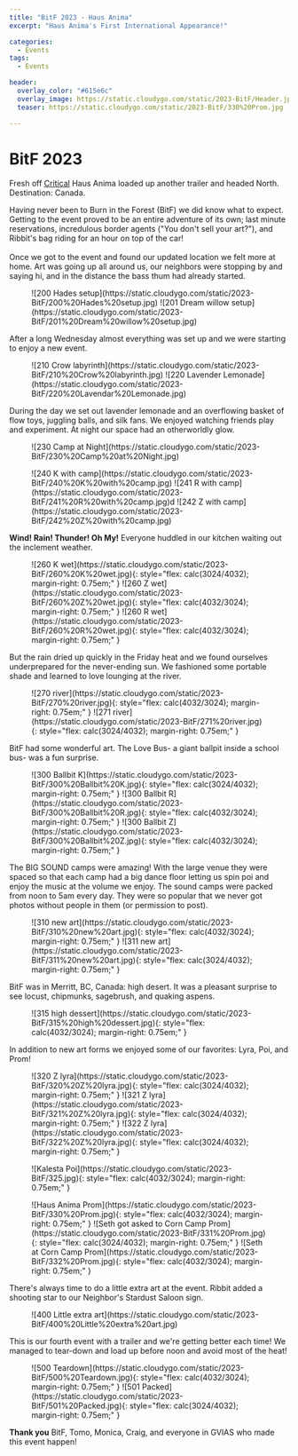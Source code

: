 ```yaml
---
title: "BitF 2023 - Haus Anima"
excerpt: "Haus Anima's First International Appearance!"

categories:
  - Events
tags:
  - Events

header:
  overlay_color: "#615e6c"
  overlay_image: https://static.cloudygo.com/static/2023-BitF/Header.jpg
  teaser: https://static.cloudygo.com/static/2023-BitF/330%20Prom.jpg

---
```


# BitF 2023

Fresh off [Critical](/events/critical) Haus Anima loaded up another trailer and headed North. Destination: Canada.

Having never been to Burn in the Forest (BitF) we did know what to expect.
Getting to the event proved to be an entire adventure of its own; last minute reservations, incredulous border agents ("You don't sell your art?"), and Ribbit's bag riding for an hour on top of the car!
<br><br>
Once we got to the event and found our updated location we felt more at home. Art was going up all around us, our neighbors were stopping by and saying hi, and in the distance the bass thum had already started.

<figure class="half" markdown="span">
  ![200 Hades setup](https://static.cloudygo.com/static/2023-BitF/200%20Hades%20setup.jpg)
  ![201 Dream willow setup](https://static.cloudygo.com/static/2023-BitF/201%20Dream%20willow%20setup.jpg)
</figure>

After a long Wednesday almost everything was set up and we were starting to enjoy a new event.

<figure class="half" markdown="span">
  ![210 Crow labyrinth](https://static.cloudygo.com/static/2023-BitF/210%20Crow%20labyrinth.jpg)
  ![220 Lavender Lemonade](https://static.cloudygo.com/static/2023-BitF/220%20Lavendar%20Lemonade.jpg)
</figure>

During the day we set out lavender lemonade and an overflowing basket of flow toys, juggling balls, and silk fans. We enjoyed watching friends play and experiment. At night our space had an otherworldly glow.

<figure class="thin" markdown="span">
  ![230 Camp at Night](https://static.cloudygo.com/static/2023-BitF/230%20Camp%20at%20Night.jpg)
</figure>

<figure class="third" markdown="span">
 ![240 K with camp](https://static.cloudygo.com/static/2023-BitF/240%20K%20with%20camp.jpg)
 ![241 R with camp](https://static.cloudygo.com/static/2023-BitF/241%20R%20with%20camp.jpg)d
 ![242 Z with camp](https://static.cloudygo.com/static/2023-BitF/242%20Z%20with%20camp.jpg)
</figure>

<strong>Wind! Rain! Thunder! Oh My!</strong>
Everyone huddled in our kitchen waiting out the inclement weather.

<figure class="third" markdown="span">
  ![260 K wet](https://static.cloudygo.com/static/2023-BitF/260%20K%20wet.jpg){: style="flex: calc(3024/4032); margin-right: 0.75em;" }
  ![260 Z wet](https://static.cloudygo.com/static/2023-BitF/260%20Z%20wet.jpg){: style="flex: calc(4032/3024); margin-right: 0.75em;" }
  ![260 R wet](https://static.cloudygo.com/static/2023-BitF/260%20R%20wet.jpg){: style="flex: calc(4032/3024); margin-right: 0.75em;" }
</figure>

But the rain dried up quickly in the Friday heat and we found ourselves underprepared for the never-ending sun.
We fashioned some portable shade and learned to love lounging at the river.

<figure class="half" markdown="span">
  ![270 river](https://static.cloudygo.com/static/2023-BitF/270%20river.jpg){: style="flex: calc(4032/3024); margin-right: 0.75em;" }
  ![271 river](https://static.cloudygo.com/static/2023-BitF/271%20river.jpg){: style="flex: calc(3024/4032); margin-right: 0.75em;" }
</figure>

BitF had some wonderful art. The Love Bus- a giant ballpit inside a school bus- was a fun surprise.

<figure class="third" markdown="span">
  ![300 Ballbit K](https://static.cloudygo.com/static/2023-BitF/300%20Ballbit%20K.jpg){: style="flex: calc(3024/4032); margin-right: 0.75em;" }
  ![300 Ballbit R](https://static.cloudygo.com/static/2023-BitF/300%20Ballbit%20R.jpg){: style="flex: calc(4032/3024); margin-right: 0.75em;" }
  ![300 Ballbit Z](https://static.cloudygo.com/static/2023-BitF/300%20Ballbit%20Z.jpg){: style="flex: calc(4032/3024); margin-right: 0.75em;" }
</figure>

The BIG SOUND camps were amazing! With the large venue they were spaced so that each camp had a big dance floor letting us spin poi and enjoy the music at the volume we enjoy.
The sound camps were packed from noon to 5am every day. They were so popular that we never got photos without people in them (or permission to post).

<figure class="half" markdown="span">
![310 new art](https://static.cloudygo.com/static/2023-BitF/310%20new%20art.jpg){: style="flex: calc(4032/3024); margin-right: 0.75em;" }
![311 new art](https://static.cloudygo.com/static/2023-BitF/311%20new%20art.jpg){: style="flex: calc(3024/4032); margin-right: 0.75em;" }
</figure>

BitF was in Merritt, BC, Canada: high desert. It was a pleasant surprise to see locust, chipmunks, sagebrush, and quaking aspens.

<figure class="thin" markdown="span">
  ![315 high dessert](https://static.cloudygo.com/static/2023-BitF/315%20high%20dessert.jpg){: style="flex: calc(4032/3024); margin-right: 0.75em;" }
</figure>

In addition to new art forms we enjoyed some of our favorites: Lyra, Poi, and Prom!

<figure class="third" markdown="span">
  ![320 Z lyra](https://static.cloudygo.com/static/2023-BitF/320%20Z%20lyra.jpg){: style="flex: calc(3024/4032); margin-right: 0.75em;" }
  ![321 Z lyra](https://static.cloudygo.com/static/2023-BitF/321%20Z%20lyra.jpg){: style="flex: calc(3024/4032); margin-right: 0.75em;" }
  ![322 Z lyra](https://static.cloudygo.com/static/2023-BitF/322%20Z%20lyra.jpg){: style="flex: calc(3024/4032); margin-right: 0.75em;" }
</figure>

<figure class="thin" markdown="span">
  ![Kalesta Poi](https://static.cloudygo.com/static/2023-BitF/325.jpg){: style="flex: calc(4032/3024); margin-right: 0.75em;" }
</figure>

<figure class="third" markdown="span">
  ![Haus Anima Prom](https://static.cloudygo.com/static/2023-BitF/330%20Prom.jpg){: style="flex: calc(4032/3024); margin-right: 0.75em;" }
  ![Seth got asked to Corn Camp Prom](https://static.cloudygo.com/static/2023-BitF/331%20Prom.jpg){: style="flex: calc(3024/4032); margin-right: 0.75em;" }
  ![Seth at Corn Camp Prom](https://static.cloudygo.com/static/2023-BitF/332%20Prom.jpg){: style="flex: calc(4032/3024); margin-right: 0.75em;" }
</figure>

There's always time to do a little extra art at the event. Ribbit added a shooting star to our Neighbor's Stardust Saloon sign.

<figure class="thin" markdown="span">
  ![400 Little extra art](https://static.cloudygo.com/static/2023-BitF/400%20Little%20extra%20art.jpg)
</figure>

This is our fourth event with a trailer and we're getting better each time! We managed to tear-down and load up before noon and avoid most of the heat!

<figure class="half" markdown="span">
  ![500 Teardown](https://static.cloudygo.com/static/2023-BitF/500%20Teardown.jpg){: style="flex: calc(4032/3024); margin-right: 0.75em;" }
  ![501 Packed](https://static.cloudygo.com/static/2023-BitF/501%20Packed.jpg){: style="flex: calc(3024/4032); margin-right: 0.75em;" }
</figure>


**Thank you** BitF, Tomo, Monica, Craig, and everyone in GVIAS who made this event happen!
